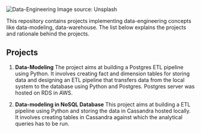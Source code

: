 ![Data-Engineering](https://images.unsplash.com/photo-1527474305487-b87b222841cc?ixlib=rb-1.2.1&ixid=eyJhcHBfaWQiOjEyMDd9&auto=format&fit=crop&w=1934&q=80)
Image source: Unsplash

This repository contains projects implementing data-engineering concepts like data-modeling, data-warehouse. The list below explains the projects and rationale behind the projects.

## Projects

1. **Data-Modeling**
The project aims at building a Postgres ETL pipeline using Python. It involves creating fact and dimension tables for storing data and designing an ETL pipeline that transfers data from the local system to the database using Python and Postgres. Postgres server was hosted on RDS in AWS.

2. **Data-modeling in NoSQL Database**
This project aims at building a ETL pipeline using Python and storing the data in Cassandra hosted locally. It involves creating tables in Cassandra against which the analytical queries has to be run. 
